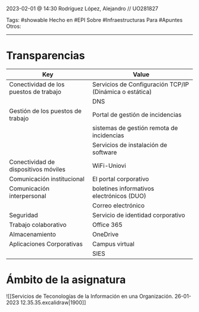 2023-02-01 @ 14:30
Rodríguez López, Alejandro // UO281827

Tags:
	#showable
	Hecho en #EPI
	Sobre #Infraestructuras 
	Para #Apuntes
	Otros:
<hr>


# Transparencias
|Key|Value|
|----|-----|
|Conectividad de los puestos de trabajo |Servicios de Configuración TCP/IP (Dinámica o estática)|
||DNS|
|Gestión de los puestos de trabajo |Portal de gestión de incidencias
||sistemas de gestión remota de incidencias|
||Servicios de instalación de software|
|Conectividad de dispositivos móviles|WiFi-Uniovi|
|Comunicación institucional |El portal corporativo|
|Comunicación interpersonal |boletines informativos electrónicos (DUO)|
||Correo electrónico|
|Seguridad |Servicio de identidad corporativo|
|Trabajo colaborativo |Office 365|
|Almacenamiento |OneDrive|
|Aplicaciones Corporativas |Campus virtual|
||SIES|

# Ámbito de la asignatura
![[Servicios de Teconologías de la Información en una Organización. 26-01-2023 12.35.35.excalidraw|1900]]
